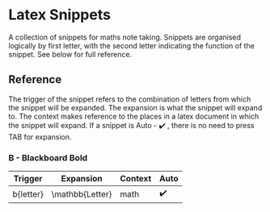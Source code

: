 # Latex Snippets

A collection of snippets for maths note taking. Snippets are organised logically
by first letter, with the second letter indicating the function of the snippet.
See below for full reference.

## Reference
The trigger of the snippet refers to the combination of letters from which the
snippet will be expanded. The expansion is what the snippet will expand to. The
context makes reference to the places in a latex document in which the snippet
will expand. If a snippet is Auto - :heavy_check_mark: , there is no need to press TAB for
expansion.
### B - Blackboard Bold
| Trigger | Expansion | Context | Auto |
| --- | --- | --- | --- |
| b{letter} | \mathbb{Letter} | math | :heavy_check_mark: | 
